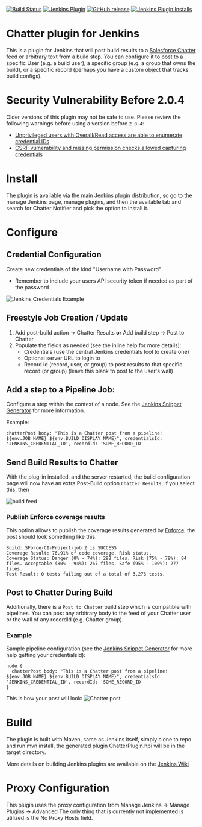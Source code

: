 [![Build Status](https://ci.jenkins.io/buildStatus/icon?job=Plugins/chatter-notifier-plugin/master)](https://ci.jenkins.io/job/Plugins/job/chatter-notifier-plugin/job/master/)
[![Jenkins Plugin](https://img.shields.io/jenkins/plugin/v/chatter-notifier.svg)](https://plugins.jenkins.io/chatter-notifier)
[![GitHub release](https://img.shields.io/github/release/jenkinsci/chatter-notifier-plugin.svg?label=changelog)](https://github.com/jenkinsci/chatter-notifier-plugin/releases/latest)
[![Jenkins Plugin Installs](https://img.shields.io/jenkins/plugin/i/chatter-notifier.svg?color=blue)](https://plugins.jenkins.io/chatter-notifier)

# Chatter plugin for Jenkins

This is a plugin for Jenkins that will post build results to a [Salesforce
Chatter](https://www.salesforce.com/chatter/overview/) feed or arbitrary text from a build step.
You can configure it to post to a specific User (e.g. a build user), a specific group (e.g. a group that owns the build), 
or a specific record (perhaps you have a custom object that tracks build configs).

# Security Vulnerability Before 2.0.4
Older versions of this plugin may not be safe to use. Please review the
following warnings before using a version before `2.0.4`:

- [Unprivileged users with Overall/Read access are able to enumerate credential IDs](https://jenkins.io/security/advisory/2018-09-25/#SECURITY-1050%20%282%29)
- [CSRF vulnerability and missing permission checks allowed capturing credentials](https://jenkins.io/security/advisory/2018-09-25/#SECURITY-1050%20%281%29)

# Install

The plugin is available via the main Jenkins plugin distribution, so go to the manage Jenkins page, manage plugins, and then the available tab and search for Chatter Notifier and pick
the option to install it.

# Configure

## Credential Configuration
Create new credentials of the kind "Username with Password"
*  Remember to include your users API security token if needed as part of the password

![Jenkins Credentials Example](images/jenkins-credentials.png)

## Freestyle Job Creation / Update
1.  Add post-build action -\> Chatter Results **or** Add build
    step → Post to Chatter
2.  Populate the fields as needed (see the inline help for more
    details):
    *  Credentials (use the central Jenkins credentials tool to create one)
    *  Optional server URL to login to
    *  Record id (record, user, or group) to post results to that specific record (or group)
        (leave this blank to post to the user's wall)

## Add a step to a Pipeline Job:
Configure a step within the context of a node. See the
[Jenkins Snippet Generator](https://jenkins.io/doc/book/pipeline/getting-started/#snippet-generator)
for more information.

Example: 
```jenkinsfile
chatterPost body: "This is a Chatter post from a pipeline! ${env.JOB_NAME} ${env.BUILD_DISPLAY_NAME}", credentialsId: 'JENKINS_CREDENTIAL_ID', recordId: 'SOME_RECORD_ID'
```

## Send Build Results to Chatter
With the plug-in installed, and the server restarted, the build configuration page will now have an extra Post-Build 
option `Chatter Results`, if you select this, then

![build feed](https://www.pocketsoap.com/weblog/hc.png)

### Publish Enforce coverage results

This option allows to publish the coverage results generated by [Enforce](https://github.com/fundacionjala/enforce-gradle-plugin), the post should look something like this.

```
Build: SForce-CI-Project-job 2 is SUCCESS
Coverage Result: 76.91% of code coverage, Risk status.
Coverage Status: Danger (0% - 74%): 298 files. Risk (75% - 79%): 84 files. Acceptable (80% - 94%): 267 files. Safe (95% - 100%): 277 files.
Test Result: 0 tests failing out of a total of 3,276 tests.
```

## Post to Chatter During Build
Additionally, there is a `Post to Chatter` build step which is compatible with
pipelines. You can post any arbitrary body to the feed of your Chatter user or the wall
of any recordId (e.g. Chatter group).

### Example
Sample pipeline configuration (see the
[Jenkins Snippet Generator](https://jenkins.io/doc/book/pipeline/getting-started/#snippet-generator)
for more help getting your credentialsId):
```
node {
  chatterPost body: "This is a Chatter post from a pipeline! ${env.JOB_NAME} ${env.BUILD_DISPLAY_NAME}", credentialsId: 'JENKINS_CREDENTIAL_ID', recordId: 'SOME_RECORD_ID'
}
```
This is how your post will look:
![Chatter post](images/build-step-example.png)

# Build

The plugin is built with Maven, same as Jenkins itself, simply clone to repo and 
run mvn install, the generated plugin ChatterPlugin.hpi will be in the target directory.

More details on building Jenkins plugins are available on the [Jenkins Wiki](https://wiki.jenkins-ci.org/display/JENKINS/Plugin+tutorial)

# Proxy Configuration
This plugin uses the proxy configuration from Manage Jenkins -> Manage Plugins -> Advanced
The only thing that is currently not implemented is utilized is the No Proxy Hosts field.

